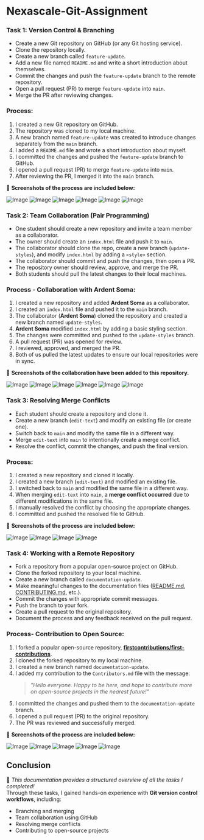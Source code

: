 # Nexascale-Git-Assignment

### **Task 1: Version Control & Branching**

- Create a new Git repository on GitHub (or any Git hosting service).
- Clone the repository locally.
- Create a new branch called `feature-update`.
- Add a new file named `README.md` and write a short introduction about themselves.
- Commit the changes and push the `feature-update` branch to the remote repository.
- Open a pull request (PR) to merge `feature-update` into `main`.
- Merge the PR after reviewing changes.

### Process:  
1. I created a new Git repository on GitHub.  
2. The repository was cloned to my local machine.  
3. A new branch named `feature-update` was created to introduce changes separately from the `main` branch.  
4. I added a `README.md` file and wrote a short introduction about myself.  
5. I committed the changes and pushed the `feature-update` branch to GitHub.  
6. I opened a pull request (PR) to merge `feature-update` into `main`.  
7. After reviewing the PR, I merged it into the `main` branch.  

📸 **Screenshots of the process are included below:**  

![Image](https://github.com/user-attachments/assets/f3561d4e-efe4-41ec-9b39-cf4e91843149)
![Image](https://github.com/user-attachments/assets/017c4c4c-7ae7-414d-b7f1-c478bc34c2ec)
![Image](https://github.com/user-attachments/assets/74b6a9ab-dc24-48f7-9448-26b9e8e3799a)
![Image](https://github.com/user-attachments/assets/16914cb7-d4c5-4050-9195-1d450e6534c1)
![Image](https://github.com/user-attachments/assets/9df11f2e-9fdf-467a-8317-5c92ce2d4280)
![Image](https://github.com/user-attachments/assets/a76d2f50-e6c4-480b-8952-82b52fefcfba)

### **Task 2: Team Collaboration (Pair Programming)**

- One student should create a new repository and invite a team member as a collaborator.
- The owner should create an `index.html` file and push it to `main`.
- The collaborator should clone the repo, create a new branch (`update-styles`), and modify `index.html` by adding a `<style>` section.
- The collaborator should commit and push the changes, then open a PR.
- The repository owner should review, approve, and merge the PR.
- Both students should pull the latest changes to their local machines.

### Process - Collaboration with Ardent Soma:  
1. I created a new repository and added **Ardent Soma** as a collaborator.  
2. I created an `index.html` file and pushed it to the `main` branch.  
3. The collaborator (**Ardent Soma**) cloned the repository and created a new branch named `update-styles`.  
4. **Ardent Soma** modified `index.html` by adding a basic styling section.  
5. The changes were committed and pushed to the `update-styles` branch.  
6. A pull request (PR) was opened for review.  
7. I reviewed, approved, and merged the PR.  
8. Both of us pulled the latest updates to ensure our local repositories were in sync.  

📸 **Screenshots of the collaboration have been added to this repository.** 


![Image](https://github.com/user-attachments/assets/bc6dd900-1212-4e99-8bda-f7d76e339e92)
![Image](https://github.com/user-attachments/assets/cd91cc30-02ea-4b82-ab1b-aa09d11bae98)
![Image](https://github.com/user-attachments/assets/6c45cd3e-a04a-4641-bbe7-67309a1b2160)
![Image](https://github.com/user-attachments/assets/63bcee9d-df6f-42c2-8689-0b888f3afeb2)
![Image](https://github.com/user-attachments/assets/04b025fa-13cb-4ba1-9417-d52b81046506)
![Image](https://github.com/user-attachments/assets/2f543a1a-08ef-4698-a7f7-3e2c80e8e556)

### **Task 3: Resolving Merge Conflicts**

- Each student should create a repository and clone it.
- Create a new branch (`edit-text`) and modify an existing file (or create one).
- Switch back to `main` and modify the same file in a different way.
- Merge `edit-text` into `main` to intentionally create a merge conflict.
- Resolve the conflict, commit the changes, and push the final version.

### Process:  
1. I created a new repository and cloned it locally.  
2. I created a new branch (`edit-text`) and modified an existing file.  
3. I switched back to `main` and modified the same file in a different way.  
4. When merging `edit-text` into `main`, a **merge conflict occurred** due to different modifications in the same file.  
5. I manually resolved the conflict by choosing the appropriate changes.  
6. I committed and pushed the resolved file to GitHub.

📸 **Screenshots of the process are included below:**  

![Image](https://github.com/user-attachments/assets/8888cd42-e10c-4e6b-97fa-aecfad72555e)
![Image](https://github.com/user-attachments/assets/ddeb960c-78ec-46ce-b827-997777ac0009)
![Image](https://github.com/user-attachments/assets/ab60af16-9f73-4045-91a2-9a86ce917cd2)
![Image](https://github.com/user-attachments/assets/1a187d13-770c-4eaf-9e45-3e3a0cb86d85)

### **Task 4: Working with a Remote Repository**

- Fork a repository from a popular open-source project on GitHub.
- Clone the forked repository to your local machine.
- Create a new branch called `documentation-update`.
- Make meaningful changes to the documentation files ([README.md](http://README.md), [CONTRIBUTING.md](http://CONTRIBUTING.md), etc.).
- Commit the changes with appropriate commit messages.
- Push the branch to your fork.
- Create a pull request to the original repository.
- Document the process and any feedback received on the pull request.

### Process- Contribution to Open Source:  
1. I forked a popular open-source repository, **[firstcontributions/first-contributions](https://github.com/firstcontributions/first-contributions)**.  
2. I cloned the forked repository to my local machine.  
3. I created a new branch named `documentation-update`.  
4. I added my contribution to the `Contributors.md` file with the message:  
   > *"Hello everyone. Happy to be here, and hope to contribute more on open-source projects in the nearest future!"*  
5. I committed the changes and pushed them to the `documentation-update` branch.  
6. I opened a pull request (PR) to the original repository.  
7. The PR was reviewed and successfully merged.

📸 **Screenshots of the process are included below:**  


![Image](https://github.com/user-attachments/assets/e2f3f180-525a-4746-ac74-7c579cd169cc)
  ![Image](https://github.com/user-attachments/assets/e1d754b8-7c12-4392-babe-8f53b21b4bf9)
![Image](https://github.com/user-attachments/assets/ff7efff9-7908-451d-8d3a-e19d03ab6f31)
![Image](https://github.com/user-attachments/assets/84a1d1f7-aac7-4555-83eb-b4afbbbbac0f)
![Image](https://github.com/user-attachments/assets/cda5109f-6d19-4676-a843-30579b082b95)

## Conclusion  
🚀 *This documentation provides a structured overview of all the tasks I completed!*  
Through these tasks, I gained hands-on experience with **Git version control workflows**, including:  
- Branching and merging  
- Team collaboration using GitHub  
- Resolving merge conflicts  
- Contributing to open-source projects  
